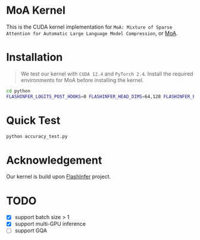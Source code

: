 # MoA Kernel

This is the CUDA kernel implementation for `MoA: Mixture of Sparse Attention for Automatic Large Language Model Compression`, or [MoA](https://github.com/thu-nics/MoA).

# Installation

> We test our kernel with `CUDA 12.4` and `PyTorch 2.4`. Install the required environments for MoA before installing the kernel.

```bash
cd python
FLASHINFER_LOGITS_POST_HOOKS=0 FLASHINFER_HEAD_DIMS=64,128 FLASHINFER_POS_ENCODING_MODES=0 python setup.py install
```

# Quick Test

```python
python accuracy_test.py
```

# Acknowledgement

Our kernel is build upon [FlashInfer](https://github.com/flashinfer-ai/flashinfer) project.

# TODO
- [x] support batch size > 1
- [x] support multi-GPU inference
- [ ] support GQA
